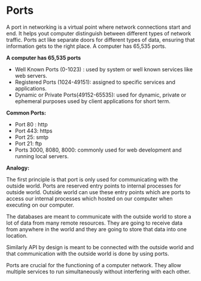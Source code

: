 # Ports

A port in networking is a virtual point where network connections start and end. It helps yout computer distinguish between different types of network traffic. Ports act like separate doors for different types of data, ensuring that information gets to the right place. A computer has 65,535 ports.

**A computer has 65,535 ports**
- Well Known Ports (0-1023) : used by system or well known services like web servers.
- Registered Ports (1024-49151): assigned to specific services and applications.
- Dynamic or Private Ports(49152-65535): used for dynamic, private or ephemeral purposes used by client applications for short term.

**Common Ports:**
- Port 80 : http
- Port 443: https
- Port 25: smtp
- Port 21: ftp
- Ports 3000, 8080, 8000: commonly used for web development and running local servers.




**Analogy:**

The first principle is that port is only used for communicating with the outside world. Ports are reserved entry points to internal processes for outside world. Outside world can use these entry points which are ports to access our internal processes which hosted on our computer when executing on our computer.

The databases are meant to communicate with the outside world to store a lot of data from many remote resources. They are going to receive data from anywhere in the world and they are going to store that data into one location.

Similarly API by design is meant to be connected with the outside world and that communication with the outside world is done by using ports.

Ports are crucial for the functioning of a computer network. They allow multiple services to run simultaneously without interfering with each other.